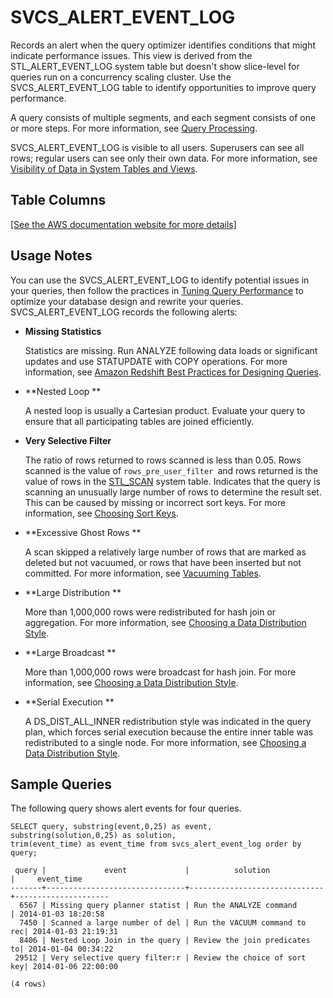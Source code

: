 # SVCS\_ALERT\_EVENT\_LOG<a name="r_SVCS_ALERT_EVENT_LOG"></a>

Records an alert when the query optimizer identifies conditions that might indicate performance issues\. This view is derived from the STL\_ALERT\_EVENT\_LOG system table but doesn't show slice\-level for queries run on a concurrency scaling cluster\. Use the SVCS\_ALERT\_EVENT\_LOG table to identify opportunities to improve query performance\.

A query consists of multiple segments, and each segment consists of one or more steps\. For more information, see [Query Processing](c-query-processing.md)\. 

SVCS\_ALERT\_EVENT\_LOG is visible to all users\. Superusers can see all rows; regular users can see only their own data\. For more information, see [Visibility of Data in System Tables and Views](c_visibility-of-data.md)\.

## Table Columns<a name="w5aac49c15c13b9"></a>

[\[See the AWS documentation website for more details\]](http://docs.aws.amazon.com/redshift/latest/dg/r_SVCS_ALERT_EVENT_LOG.html)

## Usage Notes<a name="r_SVCS_ALERT_EVENT_LOG-usage-notes"></a>

You can use the SVCS\_ALERT\_EVENT\_LOG to identify potential issues in your queries, then follow the practices in [Tuning Query Performance](c-optimizing-query-performance.md) to optimize your database design and rewrite your queries\. SVCS\_ALERT\_EVENT\_LOG records the following alerts: 
+ **Missing Statistics** 

  Statistics are missing\. Run ANALYZE following data loads or significant updates and use STATUPDATE with COPY operations\. For more information, see [Amazon Redshift Best Practices for Designing Queries](c_designing-queries-best-practices.md)\.
+ **Nested Loop **

  A nested loop is usually a Cartesian product\. Evaluate your query to ensure that all participating tables are joined efficiently\.
+ **Very Selective Filter**

  The ratio of rows returned to rows scanned is less than 0\.05\. Rows scanned is the value of `rows_pre_user_filter `and rows returned is the value of rows in the [STL\_SCAN](r_STL_SCAN.md) system table\. Indicates that the query is scanning an unusually large number of rows to determine the result set\. This can be caused by missing or incorrect sort keys\. For more information, see [Choosing Sort Keys](t_Sorting_data.md)\. 
+ **Excessive Ghost Rows **

  A scan skipped a relatively large number of rows that are marked as deleted but not vacuumed, or rows that have been inserted but not committed\. For more information, see [Vacuuming Tables](t_Reclaiming_storage_space202.md)\. 
+ **Large Distribution **

  More than 1,000,000 rows were redistributed for hash join or aggregation\. For more information, see [Choosing a Data Distribution Style](t_Distributing_data.md)\. 
+ **Large Broadcast **

  More than 1,000,000 rows were broadcast for hash join\. For more information, see [Choosing a Data Distribution Style](t_Distributing_data.md)\. 
+ **Serial Execution **

   A DS\_DIST\_ALL\_INNER redistribution style was indicated in the query plan, which forces serial execution because the entire inner table was redistributed to a single node\. For more information, see [Choosing a Data Distribution Style](t_Distributing_data.md)\.

## Sample Queries<a name="r_SVCS_ALERT_EVENT_LOG-sample-queries"></a>

The following query shows alert events for four queries\. 

```
SELECT query, substring(event,0,25) as event, 
substring(solution,0,25) as solution, 
trim(event_time) as event_time from svcs_alert_event_log order by query;

 query |             event             |          solution            |     event_time      
-------+-------------------------------+------------------------------+---------------------
  6567 | Missing query planner statist | Run the ANALYZE command      | 2014-01-03 18:20:58
  7450 | Scanned a large number of del | Run the VACUUM command to rec| 2014-01-03 21:19:31
  8406 | Nested Loop Join in the query | Review the join predicates to| 2014-01-04 00:34:22
 29512 | Very selective query filter:r | Review the choice of sort key| 2014-01-06 22:00:00

(4 rows)
```